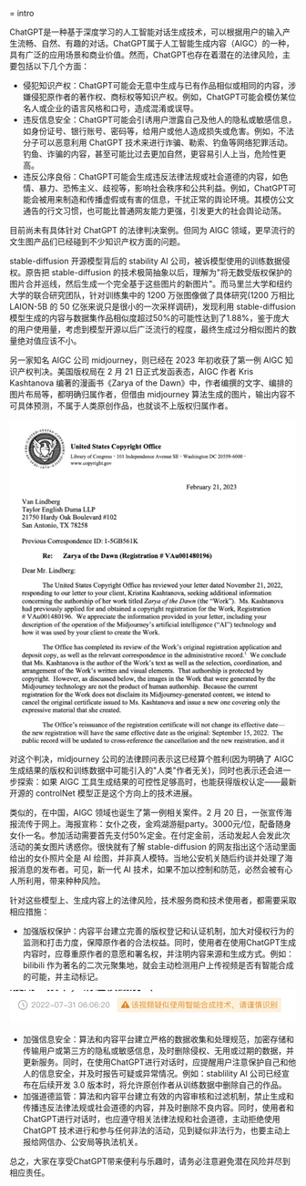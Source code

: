 = intro

ChatGPT是一种基于深度学习的人工智能对话生成技术，可以根据用户的输入产生流畅、自然、有趣的对话。ChatGPT属于人工智能生成内容（AIGC）的一种，具有广泛的应用场景和商业价值。然而，ChatGPT也存在着潜在的法律风险，主要包括以下几个方面：

- 侵犯知识产权：ChatGPT可能会无意中生成与已有作品相似或相同的内容，涉嫌侵犯原作者的著作权、商标权等知识产权。例如，ChatGPT可能会模仿某位名人或企业的语言风格和口号，造成混淆或误导。
- 违反信息安全：ChatGPT可能会引诱用户泄露自己及他人的隐私或敏感信息，如身份证号、银行账号、密码等，给用户或他人造成损失或危害。例如，不法分子可以恶意利用 ChatGPT 技术来进行诈骗、勒索、钓鱼等网络犯罪活动。钓鱼、诈骗的内容，甚至可能比过去更加自然，更容易引人上当，危险性更高。
- 违反公序良俗：ChatGPT可能会生成违反法律法规或社会道德的内容，如色情、暴力、恐怖主义、歧视等，影响社会秩序和公共利益。例如，ChatGPT可能会被用来制造和传播虚假或有害的信息，干扰正常的舆论环境。其模仿公文通告的行文习惯，也可能比普通网友能力更强，引发更大的社会舆论动荡。

目前尚未有具体针对 ChatGPT 的法律判决案例。但同为 AIGC 领域，更早流行的文生图产品们已经碰到不少知识产权方面的问题。

stable-diffusion 开源模型背后的 stability AI 公司，被诉模型使用的训练数据侵权。原告把 stable-diffusion 的技术极简抽象以后，理解为"将无数受版权保护的图片合并巡线，然后生成一个完全基于这些图片的新图片"。而马里兰大学和纽约大学的联合研究团队，针对训练集中的 1200 万张图像做了具体研究(1200 万相比 LAION-5B 的 50 亿张来说只是很小的一次采样调研)，发现利用 stable-diffusion 模型生成的内容与数据集作品相似度超过50%的可能性达到了1.88%，鉴于庞大的用户使用量，考虑到模型开源以后广泛流行的程度，最终生成过分相似图片的数量绝对值应该不小。

另一家知名 AIGC 公司 midjourney，则已经在 2023 年初收获了第一例 AIGC 知识产权判决。美国版权局在 2 月 21 日正式发函表态，AIGC 作者 Kris Kashtanova 编著的漫画书《Zarya of the Dawn》中，作者编撰的文字、编排的图片布局等，都明确归属作者，但借由 midjourney 算法生成的图片，输出内容不可具体预测，不属于人类原创作品，也就谈不上版权归属作者。

![](/images/law/usco.png)

对这个判决，midjourney 公司的法律顾问表示这已经算个胜利(因为明确了 AIGC 生成结果的版权和训练数据中可能引入的"人类"作者无关)，同时也表示还会进一步探索：如果 AIGC 工具生成结果的可控性足够高时，也能获得版权认定——最新开源的 controlNet 模型正是这个方向上的技术进展。

类似的，在中国，AIGC 领域也诞生了第一例相关案件。2 月 20 日，一张宣传海报流传于网上。海报宣称：女仆之夜，金鸡湖游艇party。3000元/位，配备随身女仆一名。参加活动需要首先支付50%定金。在付定金前，活动发起人会发此次活动的美女图片诱惑你。很快就有了解 stable-diffusion 的网友指出这个活动里面给出的女仆照片全是 AI 绘图，并非真人模特。当地公安机关随后约谈并处理了海报消息的发布者。可见，新一代 AI 技术，如果不加以控制和防范，必然会被有心人所利用，带来种种风险。

针对这些模型上、生成内容上的法律风险，技术服务商和技术使用者，都需要采取相应措施：

- 加强版权保护：内容平台建立完善的版权登记和认证机制，加大对侵权行为的监测和打击力度，保障原作者的合法权益。同时，使用者在使用ChatGPT生成内容时，应尊重原作者的意愿和署名权，并注明内容来源和生成方式。例如：bilibili 作为著名的二次元聚集地，就会主动检测用户上传视频是否有智能合成的可能，并主动标记。

![](/images/law/bilibili.png)

- 加强信息安全：算法和内容平台建立严格的数据收集和处理规范，加密存储和传输用户或第三方的隐私或敏感信息，及时删除侵权、无用或过期的数据，并更新服务。同时，在使用ChatGPT进行对话时，应提醒用户注意保护自己和他人的信息安全，并及时报告可疑或异常情况。例如：stablility AI 公司已经宣布在后续开发 3.0 版本时，将允许原创作者从训练数据中删除自己的作品。
- 加强道德监管：算法和内容平台建立有效的内容审核和过滤机制，禁止生成和传播违反法律法规或社会道德的内容，并及时删除不良内容。同时，使用者和ChatGPT进行对话时，也应遵守相关法律法规和社会道德，主动拒绝使用 ChatGPT 技术进行和参与任何非法的活动，见到疑似非法行为，也要主动上报给网信办、公安局等执法机关。

总之，大家在享受ChatGPT带来便利与乐趣时，请务必注意避免潜在风险并尽到相应责任。

